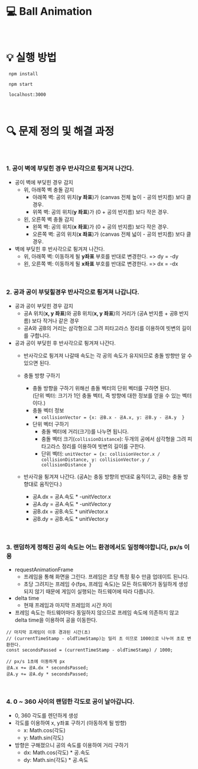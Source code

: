 

# 💻 Ball Animation

<br>

# 💡 실행 방법
```
 npm install

 npm start

 localhost:3000
```

<br>

# 🔍 문제 정의 및 해결 과정
<br>

### 1. 공이 벽에 부딪힌 경우 반사각으로 튕겨져 나간다.
- 공이 벽에 부딪힌 경우 감지
  - 위, 아래쪽 벽 충돌 감지
    - 아래쪽 벽: 공의 위치(**y 좌표**)가 (canvas 전체 높이 - 공의 반지름) 보다 클 경우.
    - 위쪽 벽: 공의 위치(**y 좌표**)가 (0 + 공의 반지름) 보다 작은 경우.
  - 왼, 오른쪽 벽 충돌 감지
    - 왼쪽 벽: 공의 위치(**x 좌표**)가 (0 + 공의 반지름) 보다 작은 경우.
    - 오른쪽 벽: 공의 위치(**x 좌표**)가 (canvas 전체 넓이 - 공의 반지름) 보다 클 경우.
- 벽에 부딪힌 후 반사각으로 튕겨져 나간다.
  - 위, 아래쪽 벽: 이동하게 될 **y좌표** 부호를 반대로 변경한다. => dy = -dy
  - 왼, 오른쪽 벽: 이동하게 될 **x좌표** 부호를 반대로 변경한다. => dx = -dx  

<br />

### 2. 공과 공이 부딪힐경우 반사각으로 튕겨져 나갑니다.
- 공과 공이 부딪힌 경우 감지
  - 공A 위치(**x, y 좌표**)와 공B 위치(**x, y 좌표**)의 거리가 (공A 반지름 + 공B 반지름) 보다 작거나 같은 경우
  - 공A와 공B의 거리는 삼각형으로 그려 피타고라스 정리를 이용하여 빗변의 길이를 구합니다.
- 공과 공이 부딪힌 후 반사각으로 튕겨져 나간다.
  - 반사각으로 튕겨져 나갈때 속도는 각 공의 속도가 유지되므로 충돌 방향만 알 수 있으면 된다. 
  - 충돌 방향 구하기
    - 충돌 방향을 구하기 위해선 충돌 벡터의 단위 벡터를 구하면 된다.  
      (단위 벡터: 크기가 1인 충돌 벡터, 즉 방향에 대한 정보를 얻을 수 있는 벡터이다.)
    - 충돌 벡터 정보
      - ```collisionVector = {x: 공B.x - 공A.x, y: 공B.y - 공A.y  }```
    - 단위 벡터 구하기
      - 충돌 벡터에 거리(크기)를 나누면 됩니다.
      - 충돌 벡터 크기(```collisionDistance```): 두개의 공에서 삼각형을 그려 피타고라스 정리를 이용하여 빗변의 길이를 구한다.
      - 단위 벡터: ```unitVector = {x: collisionVector.x / collisionDistance, y: collisionVector.y / collisionDistance }```  

  - 반사각을 튕겨져 나간다. (공A는 충동 방향의 반대로 움직이고, 공B는 충돌 방향대로 움직인다.)
    - 공A.dx = 공A.속도 * -unitVector.x
    - 공A.dy = 공A.속도 * -unitVector.y
    - 공B.dx = 공B.속도 * unitVector.x
    - 공B.dy = 공B.속도 * unitVector.y

<br />

### 3. 랜덤하게 정해진 공의 속도는 어느 환경에서도 일정해야합니다, px/s 이용
- requestAnimationFrame
  - 프레임을 통해 화면을 그린다. 프레임은 초당 특정 횟수 만큼 업데이트 된니다.
  - 초당 그려지는 프레임 수(fps, 프레임 속도)는 모든 하드웨어가 동일하게 생성되지 않기 때문에 게임이 실행되는 하드웨어에 따라 다릅니다.
- delta time
  - 현재 프레임과 마지막 프레임의 시간 차이
- 프레임 속도는 하드웨어마다 동일하지 않으므로 프레임 속도에 의존하지 않고 delta time을 이용하여 공을 이동한다.
```
// 마지막 프레임이 이후 경과된 시간(초)
// (currentTimeStamp - oldTimeStamp)는 밀리 초 이므로 1000으로 나누어 초로 변환한다.
const secondsPassed = (currentTimeStamp - oldTimeStamp) / 1000;

// px/s 1초에 이동하게 px
공A.x += 공A.dx * secondsPassed;
공A.y += 공A.dy * secondsPassed;
```

<br />

### 4. 0 ~ 360 사이의 랜덤한 각도로 공이 날아갑니다.
- 0, 360 각도를 렌던하게 생성
- 각도를 이용하여 x, y좌표 구하기 (아동하게 될 방향)
  - x: Math.cos(각도)
  - y: Math.sin(각도)
- 방향은 구해졌으니 공의 속도를 이용하여 거리 구하기
  - dx: Math.cos(각도) * 공.속도
  - dy: Math.sin(각도) * 공.속도
 